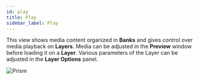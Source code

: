 ```yaml
---
id: play
title: Play
sidebar_label: Play
---
```


This view shows media content organized in **Banks** and gives control over media playback on **Layers**.
Media can be adjusted in the **Preview** window before loading it on a **Layer**. Various parameters of the Layer can be adjusted in the **Layer Options** panel.

![Prism](/prism-images/play/prism-play-view.png)